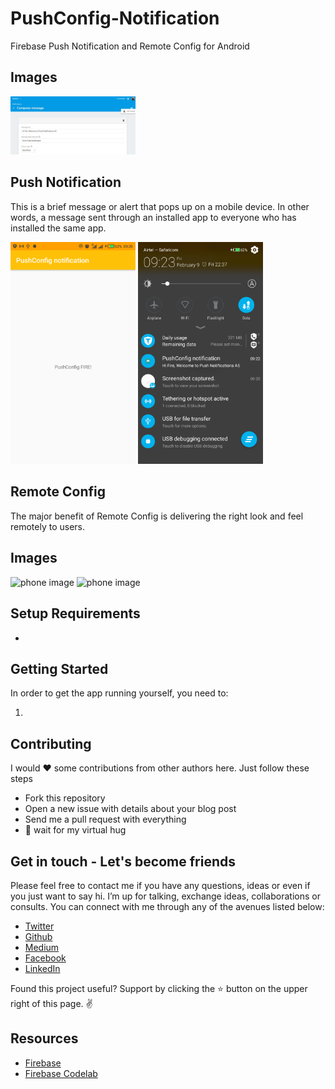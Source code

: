 # PushConfig-Notification
Firebase Push Notification and Remote Config for Android

Images
------

<img src="Images/fb.JPG" alt="phone image" width="200px" />

Push Notification
------------------
This is a brief message or alert that pops up on a mobile device.
In other words, a message sent through an installed app to everyone who has installed the same app. 


<img src="Images/fba.png" alt="phone image" width="200px" />

<img src="Images/fbb.png" alt="phone image" width="200px" />

Remote Config
-------------
The major benefit of Remote Config is delivering the right look and feel remotely to users.

Images
------

<img src="Images/pa.png" alt="phone image" width="200px" />

<img src="Images/pb.png" alt="phone image" width="200px" />

Setup Requirements
----------------

- 
Getting Started
----------------

In order to get the app running yourself, you need to:

1.  


Contributing
------------

I would ❤️  some contributions from other authors here. Just follow these steps

 - Fork this repository
 - Open a new issue with details about your blog post 
 - Send me a pull request with everything
 - 🤗  wait for my virtual hug

Get in touch - Let's become friends
-----------------------------------

Please feel free to contact me if you have any questions, ideas or even if you just want to say hi. I’m up for talking, exchange ideas, collaborations or consults. You can connect with me through any of the avenues listed below:

- [Twitter](https://twitter.com/Ngesa254)
- [Github](https://github.com/ngesa254)
- [Medium](https://medium.com/@ngesa254)
- [Facebook](https://web.facebook.com/marvinngesa)
- [LinkedIn](https://www.linkedin.com/in/engngesamarvin) 

Found this project useful? Support by clicking the ⭐️ button on the upper right of this page. ✌️

Resources
-----------
- [Firebase](https://firebase.google.com/)
- [Firebase Codelab](https://codelabs.developers.google.com/codelabs/firebase-android/index.html?index=..%2F..%2Findex#0)
